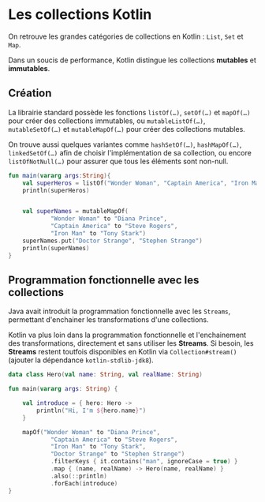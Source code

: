 # Les collections Kotlin

On retrouve les grandes catégories de collections en Kotlin : `List`, `Set` et `Map`.

Dans un soucis de performance, Kotlin distingue les collections **mutables** et **immutables**.

## Création

La librairie standard possède les fonctions `listOf(…)`, `setOf(…)` et `mapOf(…)` pour créer des collections immutables,
ou `mutableListOf(…)`, `mutableSetOf(…)` et `mutableMapOf(…)` pour créer des collections mutables.

On trouve aussi quelques variantes comme `hashSetOf(…)`, `hashMapOf(…)`, `linkedSetOf(…)` afin de choisir l'implémentation de sa collection,
ou encore `listOfNotNull(…)` pour assurer que tous les éléments sont non-null.

```kotlin runnable
fun main(vararg args:String){
    val superHeros = listOf("Wonder Woman", "Captain America", "Iron Man", "Doctor Strange")
    println(superHeros)


    val superNames = mutableMapOf(
            "Wonder Woman" to "Diana Prince",
            "Captain America" to "Steve Rogers",
            "Iron Man" to "Tony Stark")
    superNames.put("Doctor Strange", "Stephen Strange")
    println(superNames)
}
```

## Programmation fonctionnelle avec les collections

Java avait introduit la programmation fonctionnelle avec les `Streams`, permettant d'enchainer les transformations d'une collections.

Kotlin va plus loin dans la programmation fonctionnelle et l'enchainement des transformations, directement et sans utiliser les **Streams**.
Si besoin, les **Streams** restent toutfois disponibles en Kotlin via `Collection#stream()` (ajouter la dépendance `kotlin-stdlib-jdk8`).

```kotlin runnable
data class Hero(val name: String, val realName: String)

fun main(vararg args: String) {

    val introduce = { hero: Hero ->
        println("Hi, I'm ${hero.name}")
    }

    mapOf("Wonder Woman" to "Diana Prince",
            "Captain America" to "Steve Rogers",
            "Iron Man" to "Tony Stark",
            "Doctor Strange" to "Stephen Strange")
            .filterKeys { it.contains("man", ignoreCase = true) }
            .map { (name, realName) -> Hero(name, realName) }
            .also(::println)
            .forEach(introduce)
}
```

